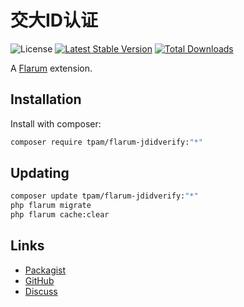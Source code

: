 # 交大ID认证

![License](https://img.shields.io/badge/license-GPL-3.0-blue.svg) [![Latest Stable Version](https://img.shields.io/packagist/v/tpam/flarum-jdidverify.svg)](https://packagist.org/packages/tpam/flarum-jdidverify) [![Total Downloads](https://img.shields.io/packagist/dt/tpam/flarum-jdidverify.svg)](https://packagist.org/packages/tpam/flarum-jdidverify)

A [Flarum](http://flarum.org) extension. 

## Installation

Install with composer:

```sh
composer require tpam/flarum-jdidverify:"*"
```

## Updating

```sh
composer update tpam/flarum-jdidverify:"*"
php flarum migrate
php flarum cache:clear
```

## Links

- [Packagist](https://packagist.org/packages/tpam/flarum-jdidverify)
- [GitHub](https://github.com/tpam/flarum-jdidverify)
- [Discuss](https://discuss.flarum.org/d/PUT_DISCUSS_SLUG_HERE)
